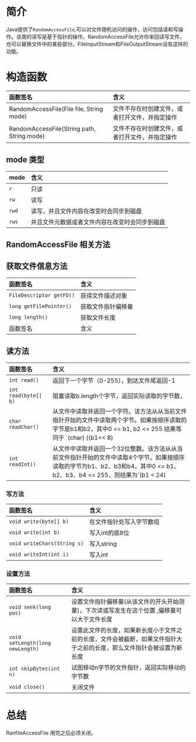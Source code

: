 

# 简介

Java提供了`RandomAccessFile`,可以对文件随机访问的操作，访问包括读和写操作。该类的读写是基于指针的操作。RandomAccessFile允许你来回读写文件，也可以替换文件中的某些部分。FileInputStream和FileOutputStream没有这样的功能。

# 构造函数

| 函数签名                                      | 含义                                           |
| :-------------------------------------------- | :--------------------------------------------- |
| RandomAccessFile(File file, String mode)  | 文件不存在时创建文件，或者打开文件，并指定操作 |
| RandomAccessFile(String path, String mode) | 文件不存在时创建文件，或者打开文件，并指定操作 |

## mode 类型

| mode  | 含义                                           |
| :---- | :--------------------------------------------- |
| `r`   | 只读                                           |
| `rw`  | 读写                                           |
| `rwd` | 读写，并且文件内容在改变时会同步到磁盘         |
| `rws` | 并且文件元数据或者文件内容在改变时会同步到磁盘 |



## RandomAccessFile 相关方法

## 获取文件信息方法
| 函数签名                         | 含义                                                         |
| :------------------------------- | :----------------------------------------------------------- |
| `FileDescriptor getFD()`         | 获得文件描述对象                                             |
| `long getFilePointer()`          | 获取文件指针偏移量                                           |
| `long length()`                  | 获取文件长度                                                 |
| 函数签名                         | 含义                                                         |

## 读方法
| 函数签名                         | 含义                                                         |
| :------------------------------- | :----------------------------------------------------------- |
| `int read()`       | 返回下一个字节（0-255），到达文件尾返回-1|
| `int read(byte[] b)`             | 阻塞读取b.length个字节，返回实际读取的字节数，               |
| `char readChar()`                | 从文件中读取并返回一个字符。该方法从从当前文件指针开始的文件中读取两个字节。如果按顺序读取的字节是b1和b2，其中0 <= b1, b2 <= 255 结果等同于 `(char) ((b1<< 8) | b2)` |
| `int readInt()`                  | 从文件中读取并返回一个32位整数。该方法从从当前文件指针开始的文件中读取4个字节。如果按顺序读取的字节为b1、b2、b3和b4，其中0 <= b1、b2、b3、b4 <= 255，则结果为`(b1 < 24) | (b2 < 16) | (b3 < 8) | b4`。此方法将阻塞，直到读取四个字节为止 |

### 写方法
| 函数签名                         | 含义                                                         |
| :------------------------------- | :----------------------------------------------------------- |
| `void write(byte[] b)`           | 在文件指针处写入字节数组       |
| `void write(int b)`              | 写入int的底8位                                               |
| `void writeChars(String s)`      | 写入string                                                   |
| `void writeInt(int i)`           | 写入int                                                      |


### 设置方法
| 函数签名                         | 含义                                                         |
| :------------------------------- | :----------------------------------------------------------- |
| `void seek(long pos)`            | 设置文件指针偏移量(从该文件的开头开始测量)，下次读或写发生在这个位置 ,偏移量可以大于文件长度 |
| `void setLength(long newLength)` | 设置此文件的长度，如果新长度小于文件之前的长度，文件会被截断，如果文件指针大于之前的长度，那么文件指针会被设置为新长度 |
| `int skipBytes(int n)`           | 试图移动n字节的文件指针，返回实际移动的字节数                |
| `void close()`                   | 关闭文件                                                     |



# 总结
RanfileAccessFile 用完之后必须关闭。